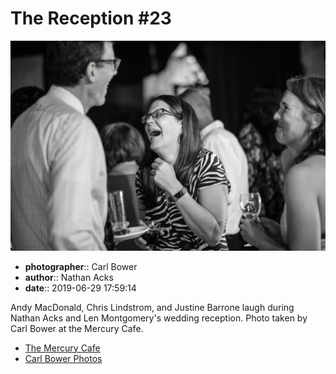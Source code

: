 # The Reception #23

![Andy MacDonald, Chris Lindstrom, and Justine Barrone laugh](assets/2019-06-29-set-3-the-reception-23.webp)

* **photographer**:: Carl Bower  
* **author**:: Nathan Acks  
* **date**:: 2019-06-29 17:59:14

Andy MacDonald, Chris Lindstrom, and Justine Barrone laugh during Nathan Acks and Len Montgomery's wedding reception. Photo taken by Carl Bower at the Mercury Cafe.

* [The Mercury Cafe](http://mercurycafe.com)
* [Carl Bower Photos](https://carlbowerphotos.com)
